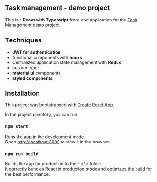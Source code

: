 ## Task management - demo project

This is a **React with Typescript** front-end application for the [Task Management](https://github.com/levid83/task-management-ts) demo project.

## Techniques

- **JWT for authentication**
- functional components with **hooks**
- Centralized application state management with **Redux**
- custom types
- **material ui** components
- **styled components**

## Installation

This project was bootstrapped with [Create React App](https://github.com/facebook/create-react-app).

In the project directory, you can run:

### `npm start`

Runs the app in the development mode.<br />
Open [http://localhost:3000](http://localhost:3000) to view it in the browser.

### `npm run build`

Builds the app for production to the `build` folder.<br />
It correctly bundles React in production mode and optimizes the build for the best performance.
